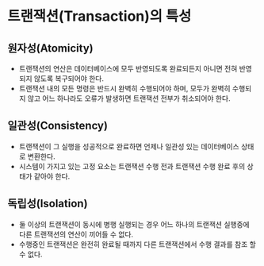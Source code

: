# 트랜잭션(Transaction)의 특성

## 원자성(Atomicity)
- 트랜잭션의 연산은 데이터베이스에 모두 반영되도록 완료되든지 아니면 전혀 반영되지 않도록 복구되어야 한다.
- 트랜잭션 내의 모든 명령은 반드시 완벽히 수행되어야 하며, 모두가 완벽히 수행되지 않고 어느 하나라도 오류가 발생하면 트랜잭션 전부가 취소되어야 한다.

## 일관성(Consistency)
- 트랜잭션이 그 실행을 성공적으로 완료하면 언제나 일관성 있는 데이터베이스 상태로 변환한다.
- 시스템이 가지고 있는 고정 요소는 트랜잭션 수행 전과 트랜잭션 수행 완료 후의 상태가 같아야 한다.

## 독립성(Isolation)
- 둘 이상의 트랜잭션이 동시에 병행 실행되는 경우 어느 하나의 트랜잭션 실행중에 다른 트랜잭션의 연산이 끼어들 수 없다.
- 수행중인 트랜잭션은 완전히 완료될 때까지 다른 트랜잭션에서 수행 결과를 참조 할 수 없다.

